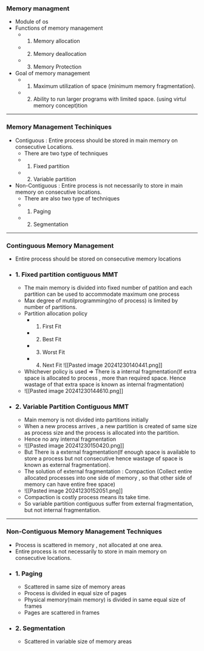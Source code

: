  ### **Memory managment**
- Module of os 
- Functions of memory management
	- 1. Memory allocation
	- 2. Memory deallocation 
	- 3. Memory Protection 
- Goal of memory management 
	- 1. Maximum utilization of space (minimum memory fragmentation).
	- 2. Ability to run larger programs with limited space. (using virtul memory concept)tion

---

### **Memory Management Techiniques**
- Contiguous  : Entire process should be stored in main memory on consecutive Locations. 
	- There are two type of techniques
	- 1. Fixed partition
	- 2. Variable partition 
- Non-Contiguous : Entire process is not necessarily to store in main memory on consecutive locations.
	- There are also two type of techniques 
	- 1. Paging 
	-  2. Segmentation

----
### **Continguous Memory Management**
- Entire process should be stored on consecutive memory locations
- ### 1. Fixed partition contiguous MMT
	- The main memory is divided into fixed number of patition and each partition can be used to accommodate maximum one process 
	- Max degree of mutilprogramming(no of process) is limited by number of partitions.
	- Partition allocation policy 
		- 1. First Fit
		- 2. Best Fit 
		- 3. Worst Fit
		- 4. Next Fit ![[Pasted image 20241230140441.png]]
	- Whichever policy is used => There is a internal fragmentation(If extra space is allocated to process , more than required space. Hence wastage of that extra space is known as internal fragmentation)
	- ![[Pasted image 20241230144610.png]]
- ### 2. Variable Partition Contiguous MMT
	- Main memory is not divided into partitions initially 
	- When a new process arrives , a new partition is created of same size as process size and the process is allocated into the partition.
	- Hence no any internal fragmentation
	- ![[Pasted image 20241230150420.png]]
	- But There is a external fragmentation(If enough space is available to store a process but not consecutive hence wastage of space is known as external fragmentation).
	- The solution of external fragmentation : Compaction (Collect entire allocated processes into one side of memory , so that other side of memory can have entire free space)
	- ![[Pasted image 20241230152051.png]]
	- Compaction is costly process means its take time.
	- So variable partition contiguous suffer from external fragmentation, but not internal fragmentation.
---
### **Non-Contiguous Memory Management Techniques**
- Process is scattered in memory , not allocated at one area.
- Entire process is not necessarily to store in main memory on consecutive locations.
- ### 1. Paging
	- Scattered in same size of memory areas
	- Process is divided in equal size of pages
	- Physical memory(main memory) is divided in same equal size of frames
	- Pages are scattered in frames
- ### 2. Segmentation
	- Scattered in variable size of memory areas 
